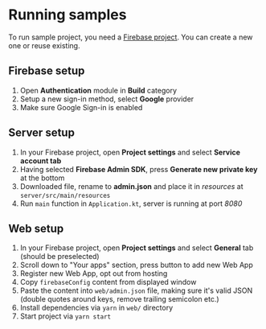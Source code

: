 # Running samples

To run sample project, you need a [Firebase project](https://console.firebase.google.com/). You can create a new one or reuse existing. 

## Firebase setup
1. Open **Authentication** module in **Build** category
2. Setup a new sign-in method, select **Google** provider
3. Make sure Google Sign-in is enabled

## Server setup

1. In your Firebase project, open **Project settings** and select **Service account tab**
2. Having selected **Firebase Admin SDK**, press **Generate new private key** at the bottom
3. Downloaded file, rename to **admin.json** and place it in _resources_ at `server/src/main/resources`
4. Run `main` function in `Application.kt`, server is running at port _8080_ 

## Web setup

1. In your Firebase project, open **Project settings** and select **General** tab (should be preselected)
2. Scroll down to "Your apps" section, press button to add new Web App
3. Register new Web App, opt out from hosting
4. Copy `firebaseConfig` content from displayed window
5. Paste the content into `web/admin.json` file, making sure it's valid JSON (double quotes around keys, remove trailing
   semicolon etc.)
6. Install dependencies via `yarn` in `web/` directory
7. Start project via `yarn start`